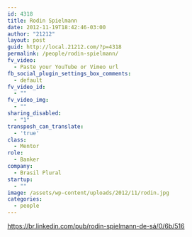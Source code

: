 ```yaml
---
id: 4318
title: Rodin Spielmann
date: 2012-11-19T18:42:46-03:00
author: "21212"
layout: post
guid: http://local.21212.com/?p=4318
permalink: /people/rodin-spielmann/
fv_video:
  - Paste your YouTube or Vimeo url
fb_social_plugin_settings_box_comments:
  - default
fv_video_id:
  - ""
fv_video_img:
  - ""
sharing_disabled:
  - "1"
transposh_can_translate:
  - 'true'
class:
  - Mentor
role:
  - Banker
company:
  - Brasil Plural
startup:
  - ""
image: /assets/wp-content/uploads/2012/11/rodin.jpg
categories:
  - people
---
```

https://br.linkedin.com/pub/rodin-spielmann-de-sá/0/6b/516